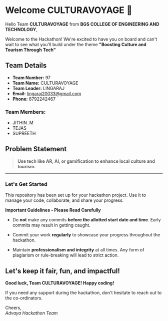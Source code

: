 # Welcome CULTURAVOYAGE 👋

Hello Team **CULTURAVOYAGE** from **BGS COLLEGE OF ENGINEERING AND TECHNOLOGY**,

Welcome to the Hackathon! We're excited to have you on board and can't wait to see what you'll build under the theme **"Boosting Culture and Tourism Through Tech"** 

## Team Details

- **Team Number:** 97  
- **Team Name:** CULTURAVOYAGE
- **Team Leader:** LINGARAJ  
- **Email:** lingaraj20033@gmail.com  
- **Phone:** 8792242467  

### Team Members:
- JITHIN .M 
- TEJAS 
- SUPREETH 

## Problem Statement

> **Use tech like AR, AI, or gamification to enhance local culture and tourism.**

---

### Let's Get Started 

This repository has been set up for your hackathon project. Use it to manage your code, collaborate, and share your progress.

**Important Guidelines - Please Read Carefully**

- Do **not** make any commits **before the allotted start date and time**. Early commits may result in getting caught.
- Commit your work **regularly** to showcase your progress throughout the hackathon.

- Maintain **professionalism and integrity** at all times. Any form of plagiarism or rule-breaking will lead to strict action.

Let's keep it fair, fun, and impactful! 
---

**Good luck, Team CULTURAVOYAGE! Happy coding!**

If you need any support during the hackathon, don't hesitate to reach out to the co-ordinators.

Cheers,  
_Advaya Hackathon Team_